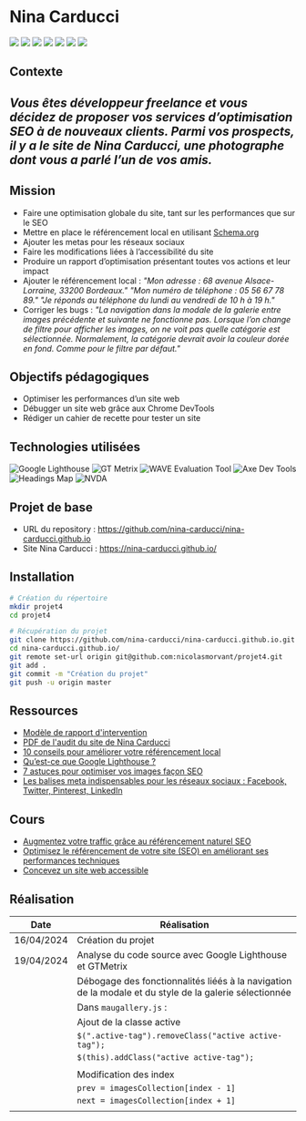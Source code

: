 # Nina Carducci

![](https://img.shields.io/badge/HTML5-E34F26?style=for-the-badge&logo=html5&logoColor=white)
![](https://img.shields.io/badge/CSS3-1572B6?style=for-the-badge&logo=css3&logoColor=white)
![](https://img.shields.io/badge/JavaScript-F7DF1E?style=for-the-badge&logo=javascript&logoColor=black)
![](https://camo.githubusercontent.com/c402bd25609922ab7160b91524aeb125a2e664070816aeb6dd66af9c41f70087/68747470733a2f2f696d672e736869656c64732e696f2f62616467652f426f6f7473747261702d3536334437433f7374796c653d666f722d7468652d6261646765266c6f676f3d626f6f747374726170266c6f676f436f6c6f723d7768697465)
![](https://img.shields.io/badge/jquery-0769AD?style=for-the-badge&logo=jquery&logoColor=white")
![](https://img.shields.io/badge/fontawesome-339AF0?style=for-the-badge&logo=fontawesome&logoColor=white)
![](https://img.shields.io/badge/github-181717?style=for-the-badge&logo=github&logoColor=white)

## Contexte
## _Vous êtes développeur freelance et vous décidez de proposer vos services d’optimisation SEO à de nouveaux clients. Parmi vos prospects, il y a le site de Nina Carducci, une photographe dont vous a parlé l’un de vos amis._
### 
###
## Mission
- Faire une optimisation globale du site, tant sur les performances que sur le SEO
- Mettre en place le référencement local en utilisant [Schema.org](https://validator.schema.org/)
- Ajouter les metas pour les réseaux sociaux
- Faire les modifications liées à l’accessibilité du site
- Produire un rapport d’optimisation présentant toutes vos actions et leur impact
- Ajouter le référencement local :
    _"Mon adresse : 68 avenue Alsace-Lorraine, 33200 Bordeaux."_
    _"Mon numéro de téléphone : 05 56 67 78 89."_
    _"Je réponds au téléphone du lundi au vendredi de 10 h à 19 h."_
- Corriger les bugs :
    _"La navigation dans la modale de la galerie entre images précédente et suivante ne fonctionne pas._
    _Lorsque l’on change de filtre pour afficher les images, on ne voit pas quelle catégorie est sélectionnée. Normalement, la catégorie devrait avoir la couleur dorée en fond. Comme pour le filtre par défaut."_



### 
###
## Objectifs pédagogiques
- Optimiser les performances d’un site web
- Débugger un site web grâce aux Chrome DevTools
- Rédiger un cahier de recette pour tester un site


### 
###
## Technologies utilisées

![Google Lighthouse](https://encrypted-tbn0.gstatic.com/images?q=tbn:ANd9GcSRk2E2KKeR9JbdleoB9Y72qF3x9Izqp4514VEyDejI9w&s)
![GT Metrix](https://www.agence-ocelot.com/wp-content/uploads/2023/03/gtmetrix.jpg)
![WAVE Evaluation Tool](https://chromewebstore.google.com/detail/wave-evaluation-tool/jbbplnpkjmmeebjpijfedlgcdilocofh)
![Axe Dev Tools](https://chromewebstore.google.com/detail/axe-devtools-web-accessib/lhdoppojpmngadmnindnejefpokejbdd)
![Headings Map](https://chromewebstore.google.com/detail/headingsmap/flbjommegcjonpdmenkdiocclhjacmbi)
![NVDA](https://www.nvaccess.org/download/)



### 
###
## Projet de base

- URL du repository : https://github.com/nina-carducci/nina-carducci.github.io
- Site Nina Carducci : https://nina-carducci.github.io/





### 
###
## Installation

```sh
# Création du répertoire
mkdir projet4
cd projet4

# Récupération du projet
git clone https://github.com/nina-carducci/nina-carducci.github.io.git
cd nina-carducci.github.io/
git remote set-url origin git@github.com:nicolasmorvant/projet4.git
git add .
git commit -m "Création du projet"
git push -u origin master
```

### 
###
## Ressources
- [Modèle de rapport d'intervention](https://course.oc-static.com/projects/D%C3%A9veloppeur+Web/DW_P5+Optimisation+%26+debug/DW+P5+Optimisation-debug+-+Modele+rapport+intervention.odt)
- [PDF de l'audit du site de Nina Carducci](https://course.oc-static.com/projects/D%C3%A9veloppeur+Web/IW_P9+Optimisation/Audit+lighthouse+Desktop.pdf)
- [10 conseils pour améliorer votre référencement local](https://www.codeur.com/blog/conseils-referencement-local/)
- [Qu’est-ce que Google Lighthouse ? ](https://www.ionos.fr/digitalguide/web-marketing/search-engine-marketing/google-lighthouse/)
- [7 astuces pour optimiser vos images façon SEO](https://fr.oncrawl.com/referencement/7-astuces-pour-optimiser-vos-images-facon-seo/)
- [Les balises meta indispensables pour les réseaux sociaux : Facebook, Twitter, Pinterest, LinkedIn](https://www.skyminds.net/balises-meta-reseaux-sociaux-facebook-twitter-pinterest/)


### 
###
## Cours

- [Augmentez votre traffic grâce au référencement naturel SEO](https://openclassrooms.com/fr/courses/5561431-augmentez-votre-trafic-grace-au-referencement-naturel-seo) 
- [Optimisez le référencement de votre site (SEO) en améliorant ses performances techniques](https://openclassrooms.com/fr/courses/5922626-optimisez-le-referencement-de-votre-site-seo-en-ameliorant-ses-performances-techniques)
- [Concevez un site web accessible](https://openclassrooms.com/fr/courses/6691346-concevez-un-contenu-web-accessible)

### 
###
## Réalisation

| Date | Réalisation |
| ------ | ------ |
| 16/04/2024| Création du projet|
|19/04/2024| Analyse du code source avec Google Lighthouse et GTMetrix|
|| Débogage des fonctionnalités liéés à la navigation de la modale et du style de la galerie sélectionnée|
|| Dans ```maugallery.js``` :|
|| Ajout de la classe active |
|| ```$(".active-tag").removeClass("active active-tag");```|
|| ```$(this).addClass("active active-tag");```|
|||
|| Modification des index|
|| ```prev = imagesCollection[index - 1]```|
|| ```next = imagesCollection[index + 1]```|
|||

